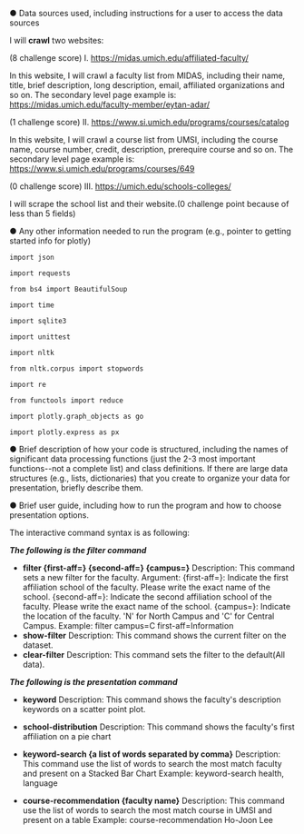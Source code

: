 ● Data sources used, including instructions for a user to access the data sources 

I will **crawl** two websites:

(8 challenge score) I. https://midas.umich.edu/affiliated-faculty/

In this website, I will crawl a faculty list from MIDAS, including their name, title, brief description, long description,  email, affiliated organizations and so on. The secondary level page example is: https://midas.umich.edu/faculty-member/eytan-adar/

(1 challenge score) II. https://www.si.umich.edu/programs/courses/catalog

In this website, I will crawl a course list from UMSI, including the course name, course number, credit, description, prerequire course and so on. The secondary level page example is: https://www.si.umich.edu/programs/courses/649

(0 challenge score) III. https://umich.edu/schools-colleges/

I will scrape the school list and their website.(0 challenge point because of less than 5 fields)

● Any other information needed to run the program (e.g., pointer to getting started info for plotly)

```
import json

import requests

from bs4 import BeautifulSoup

import time

import sqlite3

import unittest

import nltk 

from nltk.corpus import stopwords

import re

from functools import reduce

import plotly.graph_objects as go

import plotly.express as px
```

● Brief description of how your code is structured, including the names of significant data processing functions (just the 2-3 most important functions--not a complete list) and class definitions. If there are large data structures (e.g., lists, dictionaries) that you create to organize your data for presentation, briefly describe them.



● Brief user guide, including how to run the program and how to choose presentation options.

The interactive command syntax is as following:

***The following is the filter command***

- **filter {first-aff=} {second-aff=} {campus=}**
  Description: 
  	This command sets a new filter for the faculty.
  Argument:
  	 {first-aff=}: Indicate the first affiliation school of the faculty. Please write the exact name of the school.
  	{second-aff=}: Indicate the second affiliation school of the faculty. Please write the exact name of the school.
  	    {campus=}: Indicate the location of the faculty. 'N' for North Campus and 'C' for Central Campus.
  Example:
  	filter campus=C first-aff=Information
- **show-filter**
  Description:
  	This command shows the current filter on the dataset.
- **clear-filter**
  Description:
  	This command sets the filter to the default(All data).

***The following is the presentation  command***

- **keyword**
  Description:
  	This command shows the faculty's description keywords on a scatter point plot.

- **school-distribution**
  Description:
  	This command shows the faculty's first affiliation on a pie chart

- **keyword-search {a list of words separated by comma}**
  Description:
  	This command use the list of words to search the most match faculty and present on a Stacked Bar Chart
  Example:
  	keyword-search health, language
- **course-recommendation {faculty name}**
  Description:
  	This command use the list of words to search the most match course in UMSI and present on a table
  Example:
  	course-recommendation Ho-Joon Lee